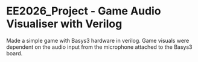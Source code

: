 # EE2026_Project - Game Audio Visualiser with Verilog
Made a simple game with Basys3 hardware in verilog. 
Game visuals were dependent on the audio input from the microphone attached to the Basys3 board.
